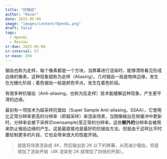 ```yaml
---
title: "抗锯齿"
author: "Roser"
date: 2025-05-09
image: "images/content/OpenGL.png"
draft: false
tags:
  - OpenGL
  - Review
sr-due: 2025-05-08
sr-interval: 57
sr-ease: 294
---
```

锯齿也称为走样，每个像素都是一个方块，当屏幕进行渲染时，能够清除看见形成边缘的像素，这种现象就称为走样（Aliasing）。几何锯齿一般是物体边缘，发生在光栅化阶段；着色锯齿一般是颜色早点，发生在着色阶段。

有很多种抗锯齿（Anti-aliasing，也称为反走样）技术能缓解这种现象，产生更平滑的边缘。

最初有一项技术为超采样抗锯齿（Super Sample Anti-aliasing，SSAA），它使用比正常分辨率更高的分辨率（即超采样）来渲染场景，当图像输出在帧缓冲中更新时，分辨率会被下采样(Downsample)至正常的分辨率。这些**额外的**分辨率会被用来防止锯齿边缘的产生。这是最直接也是最好的抗锯齿方法，但是由于这样比平时要绘制更多的片段，它也会带来很大的性能开销。

> 就是将场景渲染成 4K，然后输出到 2K 以下的屏幕，从而减少锯齿，但是增加了渲染开销（4K 渲染到 2K 就增加了四倍的开销）。